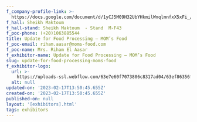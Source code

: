 ```yaml
---
f_company-profile-link: >-
  https://docs.google.com/document/d/1yCJ5M09H32UbYHkmilWnqlmnfxX5xFi_/edit?usp=share_link&ouid=111844397792848099856&rtpof=true&sd=true
f_hall: Sheikh Maktoum
f_hall-stand: Sheikh Maktoum  - Stand  M-F43
f_poc-phone: (+20)1063885544
title: Update for Food Processing – MOM’s Food
f_poc-email: riham.aasar@moms-food.com
f_poc-name: Mrs. Riham El Aasar
f_exhibitor-name: Update for Food Processing – MOM’s Food
slug: update-for-food-processing-moms-food
f_exhibitor-logo:
  url: >-
    https://uploads-ssl.webflow.com/63e7e60f7073806c8317ad04/63ef86356fd458d3453163b5_YTczYQ.jpeg
  alt: null
updated-on: '2023-02-17T13:50:45.655Z'
created-on: '2023-02-17T13:50:45.655Z'
published-on: null
layout: '[exhibitors].html'
tags: exhibitors
---
```



